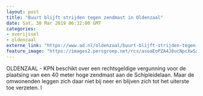 ```yaml
---
layout: post
title: "Buurt blijft strijden tegen zendmast in Oldenzaal"
date: Sat, 30 Mar 2019 06:32:00 GMT
categories: 
- overijssel 
- oldenzaal 
externe_link: "https://www.ad.nl/oldenzaal/buurt-blijft-strijden-tegen-zendmast-in-oldenzaal~a5c17589/"
feature_image: "https://images2.persgroep.net/rcs/asoaEoPZA4J0ucNpcXwSx-H5pU4/diocontent/144325254/_fitwidth/400/?appId=21791a8992982cd8da851550a453bd7f&quality=0.7"
---
```


OLDENZAAL - KPN beschikt over een rechtsgeldige vergunning voor de plaatsing van een 40 meter hoge zendmast aan de Schipleidelaan. Maar de omwonenden leggen zich daar niet bij neer en blijven zich tot het uiterste toe verzeten. l
